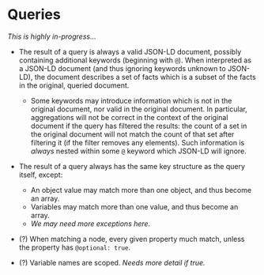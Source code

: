 # Queries

_This is highly in-progress…_

- The result of a query is always a valid JSON-LD document, possibly containing
  additional keywords (beginning with `@`). When interpreted as a JSON-LD
  document (and thus ignoring keywords unknown to JSON-LD), the document
  describes a set of facts which is a subset of the facts in the original,
  queried document.

  - Some keywords may introduce information which is not in the original
    document, nor valid in the original document. In particular, aggregations
    will not be correct in the context of the original document if the query has
    filtered the results: the count of a set in the original document will not
    match the count of that set after filtering it (if the filter removes any
    elements). Such information is _always_ nested within some `@` keyword which
    JSON-LD will ignore.

- The result of a query always has the same key structure as the query itself,
  except:

  - An object value may match more than one object, and thus become an array.
  - Variables may match more than one value, and thus become an array.
  - _We may need more exceptions here._

- (?) When matching a node, every given property much match, unless the property
  has `@optional: true`.

- (?) Variable names are scoped. _Needs more detail if true._
